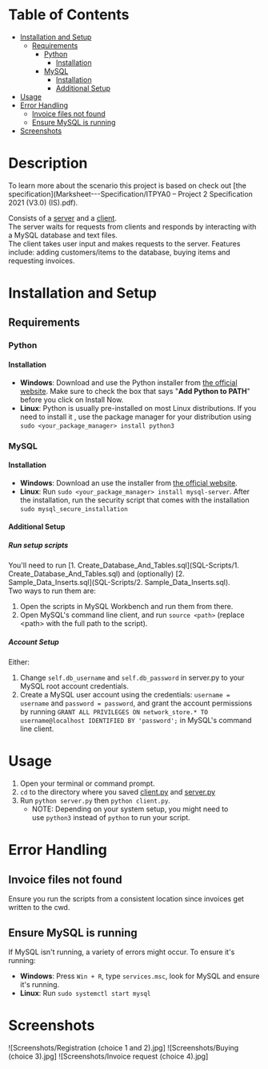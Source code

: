 # Table of Contents
- [Installation and Setup](#installation-and-setup)
	- [Requirements](#Requirements)
		- [Python](#Python)
			- [Installation](#Installation-1)
		- [MySQL](#MySQL)
			- [Installation](#Installation-2)
			- [Additional Setup](#Additional-Setup)
- [Usage](#Usage)
- [Error Handling](#Error-Handling)
	- [Invoice files not found](#Invoice-files-not-found)
	- [Ensure MySQL is running](#Ensure-MySQL-is-running)
- [Screenshots](#Screenshots)
# Description
To learn more about the scenario this project is based on check out [the specification](Marksheet---Specification/ITPYA0 – Project 2 Specification 2021 (V3.0) (IS).pdf).

Consists of a [server](server.py) and a [client](client.py).   
The server waits for requests from clients and responds by interacting with a MySQL database and text files.    
The client takes user input and makes requests to the server. Features include: adding customers/items to the database, buying items and requesting invoices.
# Installation and Setup
## Requirements
### Python
#### Installation
- **Windows**: Download and use the Python installer from [the official website](https://www.python.org/downloads/). Make sure to check the box that says "**Add Python to PATH**" before you click on Install Now.
- **Linux**: Python is usually pre-installed on most Linux distributions. If you need to install it , use the package manager for your distribution using `sudo <your_package_manager> install python3`
### MySQL 
#### Installation
- **Windows**: Download an use the installer from [the official website](https://dev.mysql.com/downloads/installer/).
- **Linux**: Run `sudo <your_package_manager> install mysql-server`. After the installation, run the security script that comes with the installation `sudo mysql_secure_installation`
#### Additional Setup
##### Run setup scripts  
You'll need to run [1. Create_Database_And_Tables.sql](SQL-Scripts/1. Create_Database_And_Tables.sql) and (optionally) [2. Sample_Data_Inserts.sql](SQL-Scripts/2. Sample_Data_Inserts.sql).  
Two ways to run them are:
1. Open the scripts in MySQL Workbench and run them from there.
2. Open MySQL's command line client, and run `source <path>` (replace \<path> with the full path to the script).
##### Account Setup
Either: 
1. Change `self.db_username` and `self.db_password` in server.py to your MySQL root account credentials.
2. Create a MySQL user account using the credentials: `username = username` and `password = password`, and grant the account permissions by running `GRANT ALL PRIVILEGES ON network_store.* TO username@localhost IDENTIFIED BY 'password';` in MySQL's command line client.
# Usage
1. Open your terminal or command prompt.
2. `cd` to the directory where you saved [client.py](client.py) and [server.py](server.py)
3. Run `python server.py` then `python client.py`.
	- NOTE: Depending on your system setup, you might need to use `python3` instead of `python` to run your script.
# Error Handling
## Invoice files not found
Ensure you run the scripts from a consistent location since invoices get written to the cwd.
## Ensure MySQL is running
If MySQL isn't running, a variety of errors might occur. To ensure it's running:
- **Windows**: Press `Win + R`, type `services.msc`, look for MySQL and ensure it's running.
- **Linux**:  Run `sudo systemctl start mysql`
# Screenshots
![Screenshots/Registration (choice 1 and 2).jpg]
![Screenshots/Buying (choice 3).jpg]
![Screenshots/Invoice request (choice 4).jpg]